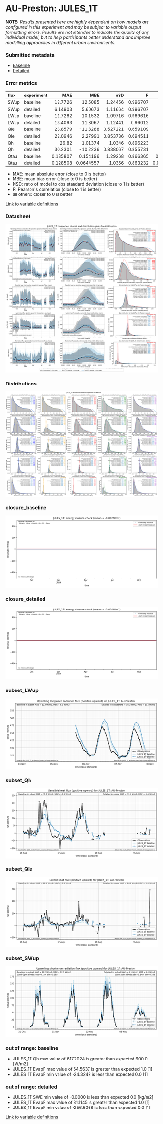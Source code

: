 # AU-Preston: JULES_1T

**NOTE:** *Results presented here are highly dependent on how models are configured in this experiment and may be subject to variable output formatting errors. Results are not intended to indicate the quality of any individual model, but to help participants better understand and improve modelling approaches in different urban environments.*

### Submitted metadata

- [Baseline](JULES_1T_AU-Preston_baseline_attrs.md)
- [Detailed](JULES_1T_AU-Preston_detailed_attrs.md)

### Error metrics

| flux   | experiment   |       MAE |         MBE |      nSD |        R |         5th |      95th |      RMSE |    cRMSE |       AMBE |     1-nSD |        1-R |   nSkewness |   nKurtosis |   Overlap |
|:-------|:-------------|----------:|------------:|---------:|---------:|------------:|----------:|----------:|---------:|-----------:|----------:|-----------:|------------:|------------:|----------:|
| SWup   | baseline     | 12.7726   |  12.5085    | 1.24456  | 0.996707 |  0.250629   | 35.9891   | 17.4373   | 0.260782 | 12.5085    | 0.244562  | 0.00329283 |   0.011806  |   0.0199241 | 0.104541  |
| SWup   | detailed     |  6.14903  |   5.60673   | 1.11664  | 0.996707 |  0.400626   | 17.283    |  8.77069  | 0.144775 |  5.60673   | 0.116644  | 0.00329283 |   0.011806  |   0.0199241 | 0.0869166 |
| LWup   | baseline     | 11.7282   |  10.1532    | 1.09716  | 0.969616 |  5.93342    | 20.8603   | 15.4087   | 0.275886 | 10.1532    | 0.0971647 | 0.0303839  |   0.0276793 |   0.0125167 | 0.108267  |
| LWup   | detailed     | 13.4093   |  11.8067    | 1.12441  | 0.96012  |  6.07178    | 24.7925   | 18.0279   | 0.324283 | 11.8067    | 0.124407  | 0.0398799  |   0.0180074 |   0.079282  | 0.116276  |
| Qle    | baseline     | 23.8579   | -11.3288    | 0.527221 | 0.659109 | 12.2711     | 52.3804   | 41.3434   | 0.763524 | 11.3288    | 0.472779  | 0.340891   |   0.0143947 |   0.445542  | 0.219793  |
| Qle    | detailed     | 22.0946   |   2.27991   | 0.853786 | 0.694511 | 12.5011     |  2.394    | 38.4422   | 0.736901 |  2.27991   | 0.146214  | 0.305489   |   0.140965  |   0.724791  | 0.199953  |
| Qh     | baseline     | 26.82     |   1.01374   | 1.0346   | 0.896223 |  7.57938    |  5.37978  | 42.7596   | 0.464685 |  1.01374   | 0.0345953 | 0.103777   |   0.049866  |   0.204953  | 0.0964334 |
| Qh     | detailed     | 30.2301   | -10.2236    | 0.838067 | 0.855731 |  7.83724    | 53.2308   | 48.7117   | 0.517723 | 10.2236    | 0.161933  | 0.144269   |   0.0470694 |   0.382486  | 0.124814  |
| Qtau   | baseline     |  0.185807 |   0.154196  | 1.29268  | 0.866365 |  0.0120029  |  0.309245 |  0.264942 | 0.656622 |  0.154196  | 0.292676  | 0.133635   |   0.138334  |   0.163081  | 0.192322  |
| Qtau   | detailed     |  0.128508 |   0.0644557 | 1.0366   | 0.863232 |  0.00977071 |  0.051764 |  0.186616 | 0.533747 |  0.0644557 | 0.0365987 | 0.136768   |   0.119678  |   0.122095  | 0.122991  |

 - MAE: mean absolute error (close to 0 is better)
 - MBE: mean bias error (close to 0 is better)
 - NSD: ratio of model to obs standard deviation (close to 1 is better)
 - R: Pearson's correlation (close to 1 is better)
 - all others: closer to 0 is better

[Link to variable definitions](../modelattrs/variable_definitions.md)

### <a name="datasheet"></a>Datasheet
[![JULES_1T_AU-Preston_Datasheet.png](JULES_1T_AU-Preston_Datasheet.png)](JULES_1T_AU-Preston_Datasheet.png)

### <a name="distributions"></a>Distributions
[![JULES_1T_AU-Preston_Distributions.png](JULES_1T_AU-Preston_Distributions.png)](JULES_1T_AU-Preston_Distributions.png)

### <a name="closure_baseline"></a>closure_baseline
[![JULES_1T_AU-Preston_closure_baseline.png](JULES_1T_AU-Preston_closure_baseline.png)](JULES_1T_AU-Preston_closure_baseline.png)

### <a name="closure_detailed"></a>closure_detailed
[![JULES_1T_AU-Preston_closure_detailed.png](JULES_1T_AU-Preston_closure_detailed.png)](JULES_1T_AU-Preston_closure_detailed.png)

### <a name="subset_lwup"></a>subset_LWup
[![JULES_1T_AU-Preston_subset_LWup.png](JULES_1T_AU-Preston_subset_LWup.png)](JULES_1T_AU-Preston_subset_LWup.png)

### <a name="subset_qh"></a>subset_Qh
[![JULES_1T_AU-Preston_subset_Qh.png](JULES_1T_AU-Preston_subset_Qh.png)](JULES_1T_AU-Preston_subset_Qh.png)

### <a name="subset_qle"></a>subset_Qle
[![JULES_1T_AU-Preston_subset_Qle.png](JULES_1T_AU-Preston_subset_Qle.png)](JULES_1T_AU-Preston_subset_Qle.png)

### <a name="subset_swup"></a>subset_SWup
[![JULES_1T_AU-Preston_subset_SWup.png](JULES_1T_AU-Preston_subset_SWup.png)](JULES_1T_AU-Preston_subset_SWup.png)

### out of range: baseline

 - JULES_1T Qh max value of 617.2024 is greater than expected 600.0 [W/m2]
 - JULES_1T EvapF max value of 64.5637 is greater than expected 1.0 [1]
 - JULES_1T EvapF min value of -24.3242 is less than expected 0.0 [1]

### out of range: detailed

 - JULES_1T SWE min value of -0.0000 is less than expected 0.0 [kg/m2]
 - JULES_1T EvapF max value of 81.1145 is greater than expected 1.0 [1]
 - JULES_1T EvapF min value of -256.6068 is less than expected 0.0 [1]


[Link to variable definitions](../modelattrs/variable_definitions.md)

